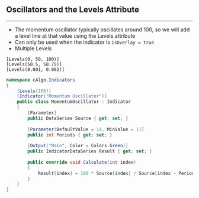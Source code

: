 ## Oscillators and the Levels Attribute
---
* The momentum oscillator typically oscillates around 100, so we will add a level line at that value using the Levels attribute
* Can only be used when the indicator is ```IsOverlay = true``` 
* Multiple Levels
```
[Levels(0, 50, 100)]
[Levels(50.5, 50.75)]
[Levels(0.001, 0.002)]
```
```cs
namespace cAlgo.Indicators
{
    [Levels(100)]
    [Indicator("Momentum Oscillator")]
    public class MomentumOscillator : Indicator
    {
        [Parameter]
        public DataSeries Source { get; set; }
 
        [Parameter(DefaultValue = 14, MinValue = 1)]
        public int Periods { get; set; }
 
        [Output("Main", Color = Colors.Green)]
        public IndicatorDataSeries Result { get; set; }
 
        public override void Calculate(int index)
        {
            Result[index] = 100 * Source[index] / Source[index - Periods];
        }
    }
}
```
